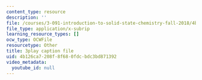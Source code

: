 ```yaml
---
content_type: resource
description: ''
file: /courses/3-091-introduction-to-solid-state-chemistry-fall-2018/4b126ca7208f8f680fdcbdc3bd871392_wX32hH138Ws.srt
file_type: application/x-subrip
learning_resource_types: []
ocw_type: OCWFile
resourcetype: Other
title: 3play caption file
uid: 4b126ca7-208f-8f68-0fdc-bdc3bd871392
video_metadata:
  youtube_id: null
---
```

